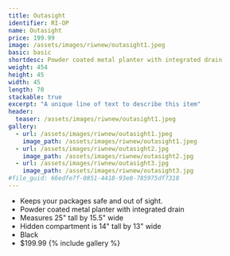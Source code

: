 ```yaml
---
title: Outasight
identifier: RI-OP
name: Outasight
price: 199.99
image: /assets/images/riwnew/outasight1.jpeg
basic: basic
shortdesc: Powder coated metal planter with integrated drain
weight: 454
height: 45
width: 45
length: 70
stackable: true
excerpt: "A unique line of text to describe this item"
header:
  teaser: /assets/images/riwnew/outasight1.jpeg
gallery:
  - url: /assets/images/riwnew/outasight1.jpeg
    image_path: /assets/images/riwnew/outasight1.jpeg
  - url: /assets/images/riwnew/outasight2.jpg
    image_path: /assets/images/riwnew/outasight2.jpg
  - url: /assets/images/riwnew/outasight3.jpg
    image_path: /assets/images/riwnew/outasight3.jpg
#file_guid: 66edfe7f-0851-4418-93e8-785975df7318
---
```



- Keeps your packages safe and out of sight.  
- Powder coated metal planter with integrated drain  
- Measures 25" tall by 15.5" wide  
- Hidden compartment is 14" tall by 13" wide
- Black
- $199.99
{% include gallery %}
